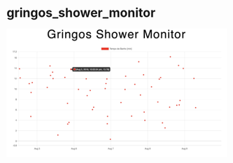 # gringos_shower_monitor
![Homepage](https://github.com/tiberiusferreira/gringos_shower_monitor/blob/master/shower_frontend/sample.png)
